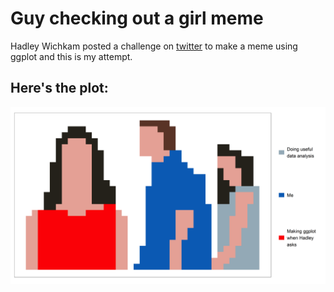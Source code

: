 # Guy checking out a girl meme

Hadley Wichkam posted a challenge on [twitter](https://twitter.com/hadleywickham/status/1253301474777616385) to make a meme using ggplot and this is my attempt.

## Here's the plot:
![Alt text](guy_checking_out_a_girl_meme/plot.png?raw=true "Title")
